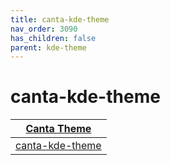 ```yaml
---
title: canta-kde-theme
nav_order: 3090
has_children: false
parent: kde-theme
---
```



# canta-kde-theme

| [Canta Theme](https://samwhelp.github.io/note-about-theme/read/desktop-theme/themes/canta-theme.html) |
| --- |
| [canta-kde-theme](https://github.com/vinceliuice/Canta-kde) |
